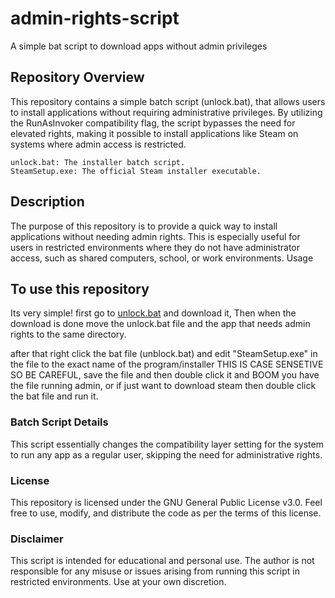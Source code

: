 # admin-rights-script
A simple bat script to download apps without admin privileges 

## Repository Overview
This repository contains a simple batch script (unlock.bat), that allows users to install applications without requiring administrative privileges. By utilizing the RunAsInvoker compatibility flag, the script bypasses the need for elevated rights, making it possible to install applications like Steam on systems where admin access is restricted.

    unlock.bat: The installer batch script.
    SteamSetup.exe: The official Steam installer executable.

## Description
The purpose of this repository is to provide a quick way to install applications without needing admin rights. This is especially useful for users in restricted environments where they do not have administrator access, such as shared computers, school, or work environments.
Usage


## To use this repository 
Its very simple! first go to [unlock.bat](https://github.com/cheaderthecoder/admin-rights-script/blob/main/unlock.bat) and download it, Then when the download is done move the unlock.bat file and the app that needs admin rights to the same directory.

after that right click the bat file (unblock.bat) and edit "SteamSetup.exe" in the file to the exact name of the program/installer THIS IS CASE SENSETIVE SO BE CAREFUL, save the file and then double click it and BOOM you have the file running admin, or if just want to download steam then double click the bat file and run it.


### Batch Script Details
This script essentially changes the compatibility layer setting for the system to run any app as a regular user, skipping the need for administrative rights.


### License
This repository is licensed under the GNU General Public License v3.0. Feel free to use, modify, and distribute the code as per the terms of this license.


### Disclaimer
This script is intended for educational and personal use. The author is not responsible for any misuse or issues arising from running this script in restricted environments. Use at your own discretion.
